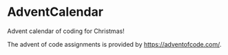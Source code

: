 # AdventCalendar

Advent calendar of coding for Christmas!

The advent of code assignments is provided by https://adventofcode.com/.
